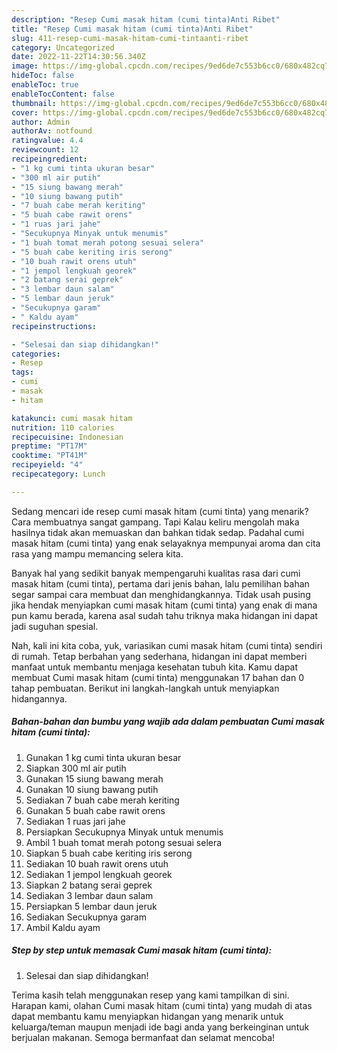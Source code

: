 ```yaml
---
description: "Resep Cumi masak hitam (cumi tinta)Anti Ribet"
title: "Resep Cumi masak hitam (cumi tinta)Anti Ribet"
slug: 411-resep-cumi-masak-hitam-cumi-tintaanti-ribet
category: Uncategorized
date: 2022-11-22T14:30:56.340Z
image: https://img-global.cpcdn.com/recipes/9ed6de7c553b6cc0/680x482cq70/cumi-masak-hitam-cumi-tinta-foto-resep-utama.jpg
hideToc: false
enableToc: true
enableTocContent: false
thumbnail: https://img-global.cpcdn.com/recipes/9ed6de7c553b6cc0/680x482cq70/cumi-masak-hitam-cumi-tinta-foto-resep-utama.jpg
cover: https://img-global.cpcdn.com/recipes/9ed6de7c553b6cc0/680x482cq70/cumi-masak-hitam-cumi-tinta-foto-resep-utama.jpg
author: Admin
authorAv: notfound
ratingvalue: 4.4
reviewcount: 12
recipeingredient:
- "1 kg cumi tinta ukuran besar"
- "300 ml air putih"
- "15 siung bawang merah"
- "10 siung bawang putih"
- "7 buah cabe merah keriting"
- "5 buah cabe rawit orens"
- "1 ruas jari jahe"
- "Secukupnya Minyak untuk menumis"
- "1 buah tomat merah potong sesuai selera"
- "5 buah cabe keriting iris serong"
- "10 buah rawit orens utuh"
- "1 jempol lengkuah georek"
- "2 batang serai geprek"
- "3 lembar daun salam"
- "5 lembar daun jeruk"
- "Secukupnya garam"
- " Kaldu ayam"
recipeinstructions:

- "Selesai dan siap dihidangkan!"
categories:
- Resep
tags:
- cumi
- masak
- hitam

katakunci: cumi masak hitam 
nutrition: 110 calories
recipecuisine: Indonesian
preptime: "PT17M"
cooktime: "PT41M"
recipeyield: "4"
recipecategory: Lunch

---
```



Sedang mencari ide resep cumi masak hitam (cumi tinta) yang menarik? Cara membuatnya sangat gampang. Tapi Kalau keliru mengolah maka hasilnya tidak akan memuaskan dan bahkan tidak sedap. Padahal cumi masak hitam (cumi tinta) yang enak selayaknya mempunyai aroma dan cita rasa yang mampu memancing selera kita.




Banyak hal yang sedikit banyak mempengaruhi kualitas rasa dari cumi masak hitam (cumi tinta), pertama dari jenis bahan, lalu pemilihan bahan segar sampai cara membuat dan menghidangkannya. Tidak usah pusing jika hendak menyiapkan cumi masak hitam (cumi tinta) yang enak di mana pun kamu berada, karena asal sudah tahu triknya maka hidangan ini dapat jadi suguhan spesial.


Nah, kali ini kita coba, yuk, variasikan cumi masak hitam (cumi tinta) sendiri di rumah. Tetap berbahan yang sederhana, hidangan ini dapat memberi manfaat untuk membantu menjaga kesehatan tubuh kita. Kamu dapat membuat Cumi masak hitam (cumi tinta) menggunakan 17 bahan dan 0 tahap pembuatan. Berikut ini langkah-langkah untuk menyiapkan hidangannya.

<!--inarticleads1-->

##### Bahan-bahan dan bumbu yang wajib ada dalam pembuatan Cumi masak hitam (cumi tinta):

1. Gunakan 1 kg cumi tinta ukuran besar
1. Siapkan 300 ml air putih
1. Gunakan 15 siung bawang merah
1. Gunakan 10 siung bawang putih
1. Sediakan 7 buah cabe merah keriting
1. Gunakan 5 buah cabe rawit orens
1. Sediakan 1 ruas jari jahe
1. Persiapkan Secukupnya Minyak untuk menumis
1. Ambil 1 buah tomat merah potong sesuai selera
1. Siapkan 5 buah cabe keriting iris serong
1. Sediakan 10 buah rawit orens utuh
1. Sediakan 1 jempol lengkuah georek
1. Siapkan 2 batang serai geprek
1. Sediakan 3 lembar daun salam
1. Persiapkan 5 lembar daun jeruk
1. Sediakan Secukupnya garam
1. Ambil  Kaldu ayam




<!--inarticleads2-->

##### Step by step untuk memasak Cumi masak hitam (cumi tinta):


1. Selesai dan siap dihidangkan!



Terima kasih telah menggunakan resep yang kami tampilkan di sini. Harapan kami, olahan Cumi masak hitam (cumi tinta) yang mudah di atas dapat membantu kamu menyiapkan hidangan yang menarik untuk keluarga/teman maupun menjadi ide bagi anda yang berkeinginan untuk berjualan makanan. Semoga bermanfaat dan selamat mencoba!
